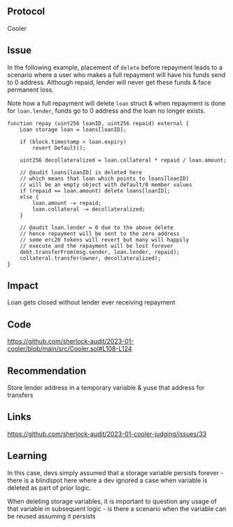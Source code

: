 ## Protocol

Cooler

## Issue

In the following example, placement of `delete` before repayment leads to a scenario where a user who makes a full repayment will have his funds send to 0 address. Although repaid, lender will never get these funds & face permanent loss.

Note how a full repayment will delete `loan` struct & when repayment is done for `loan.lender`, funds go to 0 address and the loan no longer exists.

```
function repay (uint256 loanID, uint256 repaid) external {
    Loan storage loan = loans[loanID];

    if (block.timestamp > loan.expiry)
        revert Default();

    uint256 decollateralized = loan.collateral * repaid / loan.amount;

    // @audit loans[loanID] is deleted here
    // which means that loan which points to loans[loanID]
    // will be an empty object with default/0 member values
    if (repaid == loan.amount) delete loans[loanID];
    else {
        loan.amount -= repaid;
        loan.collateral -= decollateralized;
    }

    // @audit loan.lender = 0 due to the above delete
    // hence repayment will be sent to the zero address
    // some erc20 tokens will revert but many will happily
    // execute and the repayment will be lost forever
    debt.transferFrom(msg.sender, loan.lender, repaid);
    collateral.transfer(owner, decollateralized);
}
```

## Impact

Loan gets closed without lender ever receiving repayment

## Code

https://github.com/sherlock-audit/2023-01-cooler/blob/main/src/Cooler.sol#L108-L124

## Recommendation

Store lender address in a temporary variable & yuse that address for transfers

## Links

https://github.com/sherlock-audit/2023-01-cooler-judging/issues/33

## Learning

In this case, devs simply assumed that a storage variable persists forever - there is a blindspot here where a dev ignored a case when variable is deleted as part of prior logic.

When deleting storage variables, it is important to question any usage of that variable in subsequent logic - is there a scenario when the variable can be reused assuming it persists
